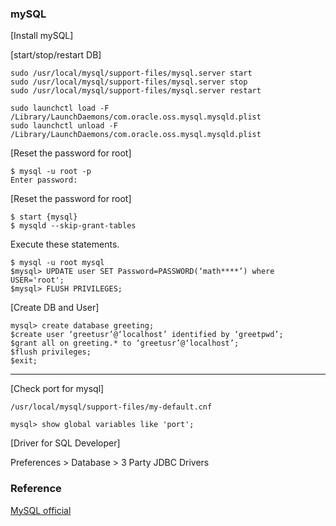 
### mySQL

[Install mySQL]

[start/stop/restart DB]
```
sudo /usr/local/mysql/support-files/mysql.server start
sudo /usr/local/mysql/support-files/mysql.server stop
sudo /usr/local/mysql/support-files/mysql.server restart
```

```
sudo launchctl load -F /Library/LaunchDaemons/com.oracle.oss.mysql.mysqld.plist
sudo launchctl unload -F /Library/LaunchDaemons/com.oracle.oss.mysql.mysqld.plist
```
[Reset the password for root]
```
$ mysql -u root -p
Enter password:
```


[Reset the password for root]
```
$ start {mysql}
$ mysqld --skip-grant-tables
```

Execute these statements.
```
$ mysql -u root mysql
$mysql> UPDATE user SET Password=PASSWORD(‘math****’) where USER='root';
$mysql> FLUSH PRIVILEGES;
```

[Create DB and User]
```
mysql> create database greeting;
$create user ‘greetusr’@‘localhost’ identified by ‘greetpwd’;
$grant all on greeting.* to ‘greetusr’@‘localhost’;
$flush privileges;
$exit;
```

-----------------------------
[Check port for mysql]
```
/usr/local/mysql/support-files/my-default.cnf

mysql> show global variables like 'port';
```

[Driver for SQL Developer]

Preferences > Database > 3 Party JDBC Drivers

### Reference
[MySQL official](https://dev.mysql.com/doc/mysql-getting-started/en/)
